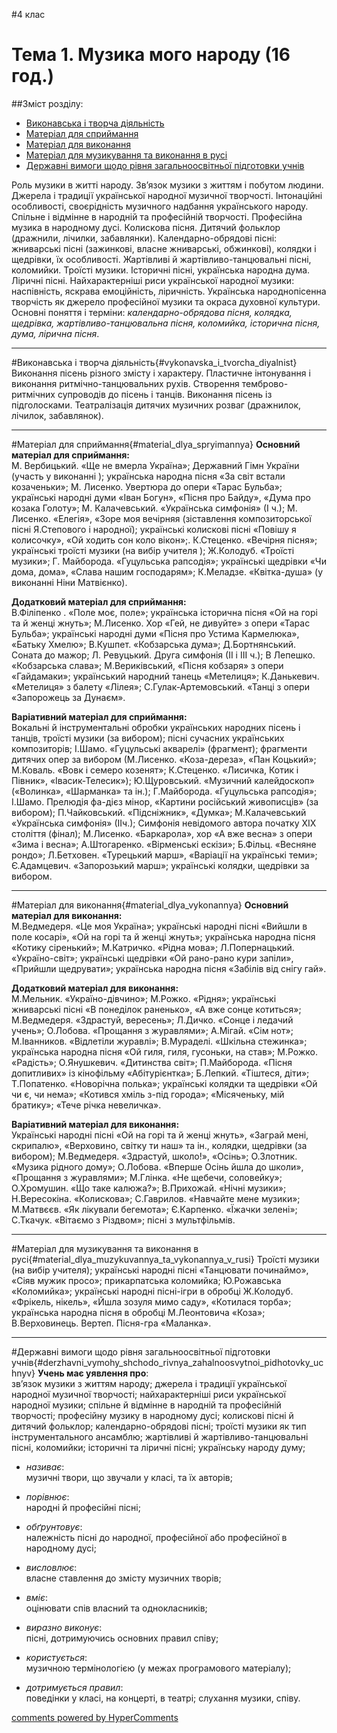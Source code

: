 <div id="hypercomments_widget" class="js-hypercomments-widget invisible"></div>

#4 клас 

Тема 1.  Музика мого народу (16 год.)
============================================= 

##Зміст розділу:

*	[Виконавська і творча діяльність](#vykonavska_i_tvorcha_diyalnist)
*	[Матеріал для сприймання](#material_dlya_spryimannya)
*	[Матеріал для  виконання](#material_dlya_vykonannya)
*	[Матеріал для музикування та виконання в русі](#material_dlya_muzykuvannya_ta_vykonannya_v_rusi)
*	[Державні вимоги щодо рівня загальноосвітньої підготовки учнів](#derzhavni_vymohy_shchodo_rivnya_zahalnoosvytnoi_pidhotovky_uchnyv)

Роль музики в житті народу. Зв’язок музики з життям і побутом людини. Джерела і традиції української народної музичної творчості. Інтонаційні особливості, своєрідність музичного надбання українського народу. Спільне і відмінне в народній та професійній творчості. Професійна музика в народному дусі. Колискова пісня. Дитячий фольклор (дражнили, лічилки, забавлянки). Календарно-обрядові пісні: жниварські пісні (зажинкові, власне жниварські, обжинкові), колядки і щедрівки, їх особливості. Жартівливі й жартівливо-танцювальні пісні, коломийки. Троїсті музики. Історичні пісні, українська народна дума. Ліричні пісні. Найхарактерніші риси української народної музики: наспівність, яскрава емоційність,  ліричність. Українська народнопісенна творчість як джерело професійної музики та окраса духовної культури. Основні поняття і терміни: *календарно-обрядова пісня, колядка, щедрівка, жартівливо-танцювальна пісня, коломийка, історична пісня, дума, лірична пісня*.
<hr>

#Виконавська і творча діяльність{#vykonavska_i_tvorcha_diyalnist}
Виконання пісень різного  змісту і характеру. Пластичне інтонування і виконання ритмічно-танцювальних рухів. Створення темброво-ритмічних супроводів до пісень і танців. Виконання пісень із підголосками. Театралізація дитячих музичних розваг (дражнилок, лічилок, забавлянок).
<hr>

#Матеріал для сприймання{#material_dlya_spryimannya}
**Основний матеріал для сприймання:**<br>М. Вербицький. «Ще не вмерла Україна»; Державний Гімн України (участь у виконанні ); українська народна пісня «За світ встали козаченьки»; М. Лисенко. Увертюра до опери «Тарас Бульба»; українські народні думи «Іван Богун», «Пісня про Байду», «Дума про козака Голоту»; М. Калачевський. «Українська симфонія» (І  ч.); М. Лисенко. «Елегія»,  «Зоре моя вечірняя (зіставлення композиторської пісні Я.Степового і народної); українські колискові пісні «Повішу я колисочку», «Ой ходить сон коло вікон»;. К.Стеценко. «Вечірня пісня»; українські троїсті музики (на вибір учителя ); Ж.Колодуб. «Троїсті музики»; Г. Майборода. «Гуцульська рапсодія»; українські щедрівки «Чи дома, дома», «Слава нашим господарям»; К.Меладзе. «Квітка-душа» (у виконанні Ніни Матвієнко).


**Додатковий матеріал для сприймання:**<br>В.Філіпенко . «Поле моє, поле»; українська історична пісня  «Ой на горі та й женці жнуть»; М.Лисенко. Хор «Гей, не дивуйте» з опери «Тарас Бульба»; українські народні думи «Пісня про Устима Кармелюка», «Батьку Хмелю»; В.Кушпет. «Кобзарська дума»; Д.Бортнянський. Соната до мажор; Л. Ревуцький. Друга симфонія (ІІ  і ІІІ ч.); В Лепешко. «Кобзарська слава»; М.Вериківський, «Пісня кобзаря»  з опери  «Гайдамаки»; український народний танець «Метелиця»; К.Данькевич. «Метелиця» з балету «Лілея»;  С.Гулак-Артемовський. «Танці з опери «Запорожець за Дунаєм». 


**Варіативний матеріал для сприймання:**<br>Вокальні й інструментальні обробки українських народних пісень і танців, троїсті музики (за вибором); пісні сучасних українських композиторів; І.Шамо. «Гуцульські акварелі» (фрагмент); фрагменти дитячих опер за вибором (М.Лисенко. «Коза-дереза», «Пан Коцький»; М.Коваль. «Вовк і семеро козенят»; К.Стеценко. «Лисичка, Котик і Півник», «Івасик-Телесик»); Ю.Щуровський. «Музичний калейдоскоп» («Волинка», «Шарманка» та ін.); Г.Майборода. «Гуцульська рапсодія»; І.Шамо. Прелюдія фа-дієз мінор, «Картини російський живописців» (за вибором); П.Чайковський. «Підсніжник», «Думка»; М.Калачевський «Українська симфонія» (ІІч.); Симфонія невідомого автора початку ХІХ століття (фінал); М.Лисенко. «Баркарола», хор «А вже весна» з опери «Зима і весна»; А.Штогаренко. «Вірменські ескізи»; Б.Фільц. «Весняне рондо»; Л.Бетховен. «Турецький марш», «Варіації на українські теми»; Є.Адамцевич. «Запорозький марш»; українські колядки, щедрівки за вибором.
<hr>

#Матеріал для  виконання{#material_dlya_vykonannya}
**Основний матеріал для  виконання:**<br>М.Ведмедеря. «Це моя Україна»; українські народні пісні «Вийшли в поле косарі»,  «Ой на горі та й женці жнуть»; українська народна пісня «Котику сіренький»; М.Катричко. «Рідна мова»; Л.Попернацький. «Україно-світ»; українські щедрівки «Ой рано-рано кури запіли», «Прийшли щедрувати»; українська народна пісня «Забілів від снігу гай».  


**Додатковий матеріал для виконання:**<br>М.Мельник. «Україно-дівчино»; М.Рожко. «Рідня»; українські жниварські пісні «В понеділок раненько», «А вже сонце котиться»; М.Ведмедеря. «Здрастуй,  вересень»; Л.Дичко. «Сонце і ледачий учень»; О.Лобова.  «Прощання з журавлями»; А.Мігай. «Сім нот»; М.Іванников. «Відлетіли журавлі»; В.Мураделі. «Шкільна стежинка»; українська народна пісня «Ой гиля, гиля, гусоньки, на став»; М.Рожко. «Радість»; О.Янушкевич. «Дитинства світ»; П.Майборода. «Пісня допитливих» із кінофільму «Абітурієнтка»;  Б.Лепкий. «Тіштеся, діти»; Т.Попатенко. «Новорічна полька»; українські колядки та щедрівки «Ой чи є, чи нема»; «Котився хміль з-під города»; «Місяченьку, мій братику»; «Тече річка невеличка».


**Варіативний матеріал для виконання:**<br>Українські народні пісні  «Ой на горі та й женці жнуть», «Заграй мені, скрипалю», «Верховино, світку ти наш» та ін., колядки, щедрівки (за вибором); М.Ведмедеря. «Здрастуй, школо!», «Осінь»; О.Злотник. «Музика рідного дому»; О.Лобова. «Вперше Осінь йшла до школи», «Прощання з журавлями»; М.Глінка. «Не щебечи, соловейку»; О.Хромушин. «Що таке калюжа?»; В.Прихожай. «Нічні музики»; Н.Вересокіна. «Колискова»; С.Гаврилов. «Навчайте мене музики»; М.Матвєєв. «Як лікували бегемота»; Є.Карпенко. «Їжачки зелені»; С.Ткачук. «Вітаємо з Різдвом»; пісні з мультфільмів. <hr>

#Матеріал для музикування  та  виконання в русі{#material_dlya_muzykuvannya_ta_vykonannya_v_rusi}
Троїсті музики (на вибір учителя);  українські народні пісні «Танцювати починаймо», «Сіяв мужик просо»; прикарпатська коломийка; Ю.Рожавська «Коломийка»; українські народні пісні-ігри в обробці Ж.Колодуб. «Фрікель, нікель», «Йшла зозуля мимо саду», «Котилася торба»; українська народна пісня в обробці М.Леонтовича «Коза»; В.Верховинець. Вертеп. Пісня-гра «Маланка».   
<hr>

#Державні вимоги  щодо рівня загальноосвітньої підготовки учнів{#derzhavni_vymohy_shchodo_rivnya_zahalnoosvytnoi_pidhotovky_uchnyv}
**Учень має уявлення про**:<br>зв’язок музики з життям народу; джерела і традиції української народної музичної творчості; найхарактерніші риси української народної музики; спільне й відмінне в народній та професійній творчості; професійну музику в народному дусі; колискові пісні й дитячий фольклор; календарно-обрядові пісні; троїсті музики як тип інструментального ансамблю; жартівливі й жартівливо-танцювальні пісні, коломийки; історичні та ліричні пісні; українську народу думу;  

*	*називає*:<br>музичні твори, що звучали у класі, та їх авторів;

*	*порівнює*:<br>народні й професійні пісні;

*	*обґрунтовує*:<br>належність пісні до народної, професійної або  професійної в народному дусі;

*	*висловлює*:<br>власне ставлення до змісту музичних творів;

*	*вміє*:<br>оцінювати спів власний  та однокласників;

*	*виразно виконує*:<br>пісні, дотримуючись основних правил співу;

*	*користується*:<br>музичною термінологією (у межах програмового матеріалу);

*	*дотримується  правил*:<br>поведінки у класі, на концерті, в театрі; слухання музики, співу.


<div class="js-hypercomments-container">
    <a href="http://hypercomments.com" class="hc-link" title="comments widget">comments powered by HyperComments</a>
</div>